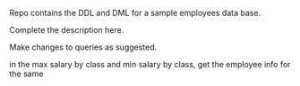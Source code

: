 Repo contains the DDL and DML for a sample employees data base.

Complete the description here.

Make changes to queries as suggested. 

in the max salary by class and min salary by class, get the employee info for the same
